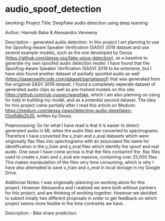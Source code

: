 # audio_spoof_detection

(working) Project Title: DeepFake audio detection using deep learning

Author: Hannah Babe & Alessandra Vennema

Description - generated audio detection: 
In this project I am planning to use the Spoofing-Aware Speaker Verification (SASV) 2019 dataset and use several example models, such as the one developed by Dessa (https://github.com/dessa-oss/fake-voice-detection), as a baseline to generate my own spoofed audio detection model. I have found that the Spoofing-Aware Speaker Verification (SASV) 2019 to be extensive, but I have also found another dataset of partially spoofed audio as well (https://paperswithcode.com/dataset/partialspoof) that was generated from the origional SASV 2019 dataset. I found a completely seperate dataset of generated audio clips as well as pre-trained models on this site: https://github.com/rub-syssec/wavefake, which I am also planning on using for help in building my model, and as a potential second dataset. The idea for this project came partially after I read this article on Medium: https://medium.com/dessa-news/detecting-audio-deepfakes-f2edfd8e2b35, written by Dessa. 

Preprocessing: So far what I have read is that it is easier to detect generated audio in ML when the audio files are converted to spectrograms. Therefore I have converted the x_train and x_eval datasets which were origionally flac files into spectrograms with an associated file name for identification in the y_train and y_eval files which identify the spoof and real audio. One issue I have come across is that the files containinf the .flac files used to create x_train and x_eval are massive, containing over 25,000 files. This makes manipulation of the files very time consuming, which is why I have also attempted to save x_train and x_eval in local storage in my Google Drive. 

Additional Notes: I was origionally planning on working alone for this project. However Alessandra and I realized we were both without partners for this project, and are thinking of working together. However we decided to submit initally two different proposals in order to get feedback on which project seems more fesible in the time contraints we have.

Description - Bike share prediction: 
